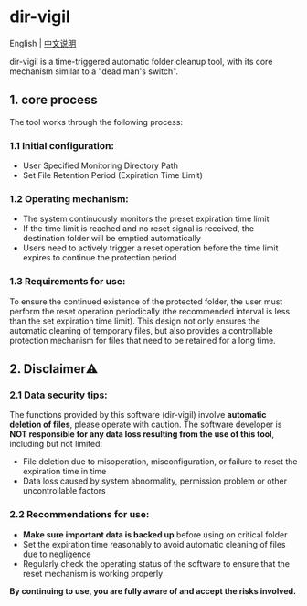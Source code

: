 # dir-vigil
English | [中文说明](./README_ZH-CN.md) 

dir-vigil is a time-triggered automatic folder cleanup tool, with its core mechanism similar to a "dead man's switch". 

## 1. core process
The tool works through the following process:

### 1.1 Initial configuration:
- User Specified Monitoring Directory Path
- Set File Retention Period (Expiration Time Limit)

### 1.2 Operating mechanism:
- The system continuously monitors the preset expiration time limit
- If the time limit is reached and no reset signal is received, the destination folder will be emptied automatically
- Users need to actively trigger a reset operation before the time limit expires to continue the protection period

### 1.3 Requirements for use:
To ensure the continued existence of the protected folder, the user must perform the reset operation periodically (the recommended interval is less than the set expiration time limit). This design not only ensures the automatic cleaning of temporary files, but also provides a controllable protection mechanism for files that need to be retained for a long time.

## 2. Disclaimer⚠️
### 2.1 Data security tips:
The functions provided by this software (dir-vigil) involve **automatic deletion of files**, please operate with caution. The software developer is **NOT responsible for any data loss resulting from the use of this tool**, including but not limited:

- File deletion due to misoperation, misconfiguration, or failure to reset the expiration time in time
- Data loss caused by system abnormality, permission problem or other uncontrollable factors
### 2.2 Recommendations for use:

- **Make sure important data is backed up** before using on critical folder
- Set the expiration time reasonably to avoid automatic cleaning of files due to negligence
- Regularly check the operating status of the software to ensure that the reset mechanism is working properly

**By continuing to use, you are fully aware of and accept the risks involved.**
